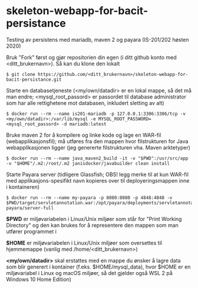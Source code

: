 # skeleton-webapp-for-bacit-persistance
Testing av persistens med mariadb, maven 2 og payara (IS-201/202 høsten 2020)

Bruk "Fork" først og gjør repositorien din egen (i ditt github konto med <ditt_brukernavn>).
Så kan du klone den lokalt
```console
$ git clone https://github.com/<ditt_brukernavn>/skeleton-webapp-for-bacit-persistance.git
```

Starte en databasetjeneste (<my/own/datadir> er en lokal mappe, så det må man endre; <mysql_root_passord> er passordet til database administrator som har alle rettighetene mot databasen, inkludert sletting av alt)
```console
$ docker run --rm --name is201-mariadb -p 127.0.0.1:3306:3306/tcp -v <my/own/datadir>:/var/lib/mysql -e MYSQL_ROOT_PASSWORD=<mysql_root_passord> -d mariadb:latest
```
Bruke maven 2 for å kompilere og linke kode og lage en WAR-fil (webapplikasjonsfil); må utføres fra den mappen hvor filstrukturen for Java webapplikasjonen ligger (jeg genererte filstrukturen vha. Maven arktetyper)
```console
$ docker run --rm --name java_maven2_build -it -v "$PWD":/usr/src/app  -v "$HOME"/.m2:/root/.m2 janisdocker/javabuilder clean install
```
Starte Payara server (tidligere Glassfish; OBS! legg merke til at kun WAR-fil med applikasjons-spesifikt navn kopieres over til deployeringsmappen inne i kontaineren)
```console
$ docker run --rm --name my-payara -p 8080:8080 -p 4848:4848 -v $PWD/target/servletannotation.war:/opt/payara/deployments/servletannotation.war payara/server-full
```
**$PWD** er miljøvariabelen i Linux/Unix miljøer som står for "Print Working Directory" og den kan brukes for å representere den mappen som man utfører programmet i

**$HOME** er miljøvariabelen i Linux/Unix miljøer som oversettes til hjemmemappe (vanlig med /home/<ditt_brukernavn>)

**<my/own/datadir>** skal erstattes med en mappe du ønsker å lagre data som blir generert i kontainer (f.eks. $HOME/mysql_data), hvor $HOME er en miljøvariabel i Linux og macOS miljøer, så det gjelder også WSL 2 på Windows 10 Home Edition)

